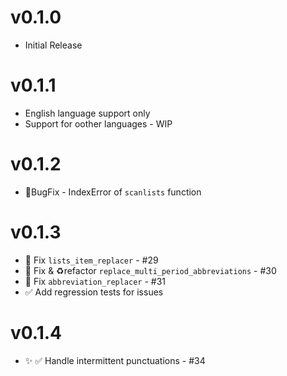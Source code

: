 # v0.1.0

-   Initial Release

# v0.1.1

-   English language support only
-   Support for oother languages - WIP

# v0.1.2

-   🐛BugFix - IndexError of `scanlists` function

# v0.1.3

-   🐛 Fix `lists_item_replacer` - \#29
-   🐛 Fix & ♻️refactor `replace_multi_period_abbreviations` - \#30
-   🐛 Fix `abbreviation_replacer` - \#31
-   ✅ Add regression tests for issues

# v0.1.4

-   ✨ ✅ Handle intermittent punctuations - \#34

